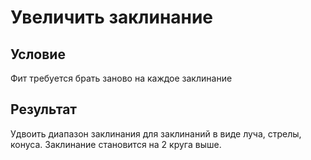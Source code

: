 # Увеличить заклинание
## Условие
Фит требуется брать заново на каждое заклинание
## Результат
Удвоить диапазон заклинания для заклинаний в виде луча, стрелы, конуса. Заклинание становится на 2 круга выше.